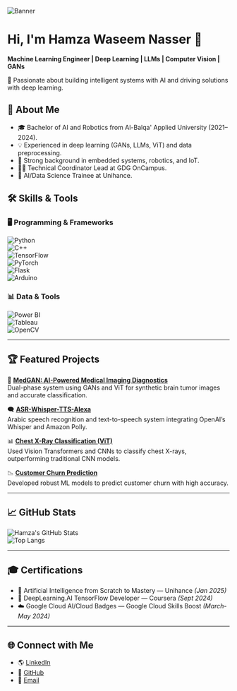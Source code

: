 ![Banner](https://your-image-link.com/banner.png)

# Hi, I'm Hamza Waseem Nasser 👋  
**Machine Learning Engineer | Deep Learning | LLMs | Computer Vision | GANs**

🚀 Passionate about building intelligent systems with AI and driving solutions with deep learning.

## 📌 About Me
- 🎓 Bachelor of AI and Robotics from Al-Balqa' Applied University (2021–2024).  
- 💡 Experienced in deep learning (GANs, LLMs, ViT) and data preprocessing.  
- 🤖 Strong background in embedded systems, robotics, and IoT.  
- 🧑‍🏫 Technical Coordinator Lead at GDG OnCampus.  
- 💼 AI/Data Science Trainee at Unihance.

## 🛠️ Skills & Tools  
### 🖥️ Programming & Frameworks  
![Python](https://img.shields.io/badge/Python-3776AB?style=flat&logo=python&logoColor=white)  
![C++](https://img.shields.io/badge/C++-00599C?style=flat&logo=c%2B%2B&logoColor=white)  
![TensorFlow](https://img.shields.io/badge/TensorFlow-FF6F00?style=flat&logo=tensorflow&logoColor=white)  
![PyTorch](https://img.shields.io/badge/PyTorch-EE4C2C?style=flat&logo=pytorch&logoColor=white)  
![Flask](https://img.shields.io/badge/Flask-000000?style=flat&logo=flask&logoColor=white)  
![Arduino](https://img.shields.io/badge/Arduino-00979D?style=flat&logo=arduino&logoColor=white)  

### 📊 Data & Tools  
![Power BI](https://img.shields.io/badge/Power_BI-F2C811?style=flat&logo=powerbi&logoColor=white)  
![Tableau](https://img.shields.io/badge/Tableau-E97627?style=flat&logo=tableau&logoColor=white)  
![OpenCV](https://img.shields.io/badge/OpenCV-5C3EE8?style=flat&logo=opencv&logoColor=white)  

---

## 🏆 Featured Projects  
🔬 **[MedGAN: AI-Powered Medical Imaging Diagnostics](https://github.com/Hamza-Waseem-Nasser/MedGANs)**  
Dual-phase system using GANs and ViT for synthetic brain tumor images and accurate classification.  

🗨️ **[ASR-Whisper-TTS-Alexa](https://github.com/Hamza-Waseem-Nasser/ASR-Whisper-TTS-Alexa)**  
Arabic speech recognition and text-to-speech system integrating OpenAI’s Whisper and Amazon Polly.  

📊 **[Chest X-Ray Classification (ViT)](https://github.com/Hamza-Waseem-Nasser/Chest-X-Ray-Classification-with-Vision-Transformer-ViT-)**  
Used Vision Transformers and CNNs to classify chest X-rays, outperforming traditional CNN models.  

📉 **[Customer Churn Prediction](https://github.com/Hamza-Waseem-Nasser/Customer-Churn-Prediction-Using-Machine-Learning-and-Neural-Networks)**  
Developed robust ML models to predict customer churn with high accuracy.  

---

## 📈 GitHub Stats  
![Hamza's GitHub Stats](https://github-readme-stats.vercel.app/api?username=Hamza-Waseem-Nasser&show_icons=true&theme=radical)  
![Top Langs](https://github-readme-stats.vercel.app/api/top-langs/?username=Hamza-Waseem-Nasser&layout=compact&theme=radical)  

---

## 🎓 Certifications  
- 🧠 Artificial Intelligence from Scratch to Mastery — Unihance *(Jan 2025)*  
- 🧩 DeepLearning.AI TensorFlow Developer — Coursera *(Sept 2024)*  
- ☁️ Google Cloud AI/Cloud Badges — Google Cloud Skills Boost *(March-May 2024)*  

---

## 🌐 Connect with Me  
- 🌎 [LinkedIn](https://www.linkedin.com/in/hamza-waseem-nasser)  
- 🐙 [GitHub](https://github.com/Hamza-Waseem-Nasser)  
- 📧 [Email](mailto:hamzawaseem.n@gmail.com)  
